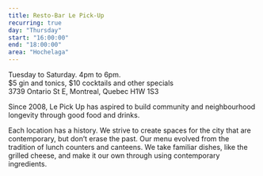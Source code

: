 ```yaml
---
title: Resto-Bar Le Pick-Up
recurring: true
day: "Thursday"
start: "16:00:00"
end: "18:00:00"
area: "Hochelaga"
---
```


Tuesday to Saturday. 4pm to 6pm.<br>
$5 gin and tonics, $10 cocktails and other specials<br>
3739 Ontario St E, Montreal, Quebec H1W 1S3

<!-- more -->

Since 2008, Le Pick Up has aspired to build community and neighbourhood longevity through good food and drinks. 

Each location has a history. We strive to create spaces for the city that are contemporary, but don’t erase the past. Our menu evolved from the tradition of lunch counters and canteens. We take familiar dishes, like the grilled cheese, and make it our own through using contemporary ingredients.